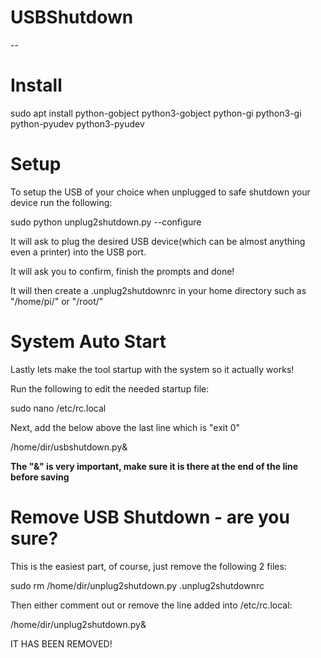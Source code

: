 # USBShutdown

--

# Install

   sudo apt install python-gobject python3-gobject python-gi python3-gi python-pyudev python3-pyudev

# Setup 

To setup the USB of your choice when unplugged to safe shutdown your device run the following:

   sudo python unplug2shutdown.py --configure

It will ask to plug the desired USB device(which can be almost anything even a printer)
into the USB port. 

It will ask you to confirm, finish the prompts and done!

It will then create a .unplug2shutdownrc in your home directory such as "/home/pi/" or "/root/"

# System Auto Start

Lastly lets make the tool startup with the system so it actually works!

Run the following to edit the needed startup file:

  sudo nano /etc/rc.local

Next, add the below above the last line which is "exit 0"

  /home/dir/usbshutdown.py&

**The "&" is very important, make sure it is there at the end of the line before saving**

# Remove USB Shutdown - are you sure?

This is the easiest part, of course, just remove the following 2 files:

  sudo rm /home/dir/unplug2shutdown.py .unplug2shutdownrc

Then either comment out or remove the line added into /etc/rc.local:

  /home/dir/unplug2shutdown.py&

IT HAS BEEN REMOVED!
